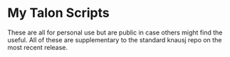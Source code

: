 # My Talon Scripts
These are all for personal use but are public in case others might find the useful. All of these are supplementary to  the standard knausj repo  on the most recent release.